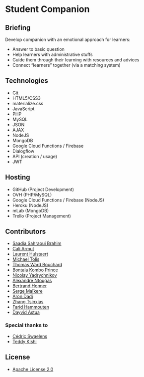 # Student Companion

## Briefing
Develop companion with an emotional approach for learners:
* Answer to basic question
* Help learners with administrative stuffs
* Guide them through their learning with resources and advices
* Connect “learners” together (via a matching system)

## Technologies

* Git
* HTML5/CSS3
* materialize.css
* JavaScript
* PHP
* MySQL
* JSON
* AJAX
* NodeJS
* MongoDB
* Google Cloud Functions / Firebase
* Dialogflow
* API (creation / usage)
* JWT

## Hosting

* GitHub (Project Development)
* OVH (PHP/MySQL)
* Google Cloud Functions / Firebase (NodeJS)
* Heroku (NodeJS)
* mLab (MongoDB)
* Trello (Project Management)

## Contributors

* [Saadia Sahraoui Brahim](https://github.com/ireneaadler)
* [Cali Armut](https://github.com/Cali93)
* [Laurent Hulstaert](https://github.com/laurenthu/)
* [Michael Tolis](https://github.com/ThankUniverse)
* [Thomas Ward Bouchard](https://github.com/Thomatang)
* [Bontala Kombo Prince](https://github.com/BontalaKomboPrince)
* [Nicolay Yadrychnikov](https://github.com/yadrychnikovNicolay)
* [Alexandre Ntougas](https://github.com/alexandrentougas)
* [Bertrand Honner](https://github.com/SuperchillB)
* [Serge Maïkere](https://github.com/SergeMaikere)
* [Aron Dadi](https://github.com/aronddadi)
* [Zhang Tsinxias](https://github.com/Tsinxias)
* [Farid Hammouten](https://github.com/Farid212)
* [Dayvid Astua](https://github.com/DayvidAstua)

### Special thanks to

* [Cédric Swaelens](https://becode.org/)
* [Teddy Kishi](https://github.com/teddykishi)

## License

* [Apache License 2.0](LICENSE)
